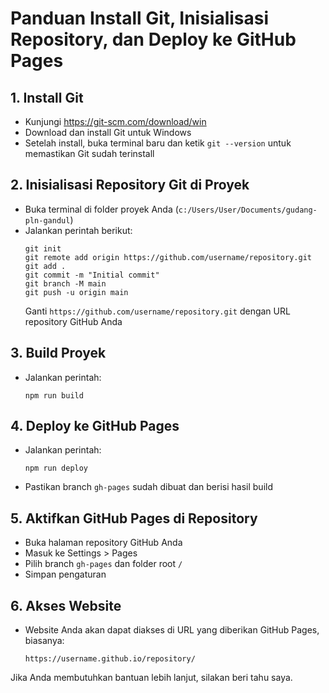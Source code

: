 # Panduan Install Git, Inisialisasi Repository, dan Deploy ke GitHub Pages

## 1. Install Git
- Kunjungi https://git-scm.com/download/win
- Download dan install Git untuk Windows
- Setelah install, buka terminal baru dan ketik `git --version` untuk memastikan Git sudah terinstall

## 2. Inisialisasi Repository Git di Proyek
- Buka terminal di folder proyek Anda (`c:/Users/User/Documents/gudang-pln-gandul`)
- Jalankan perintah berikut:
  ```
  git init
  git remote add origin https://github.com/username/repository.git
  git add .
  git commit -m "Initial commit"
  git branch -M main
  git push -u origin main
  ```
  Ganti `https://github.com/username/repository.git` dengan URL repository GitHub Anda

## 3. Build Proyek
- Jalankan perintah:
  ```
  npm run build
  ```

## 4. Deploy ke GitHub Pages
- Jalankan perintah:
  ```
  npm run deploy
  ```
- Pastikan branch `gh-pages` sudah dibuat dan berisi hasil build

## 5. Aktifkan GitHub Pages di Repository
- Buka halaman repository GitHub Anda
- Masuk ke Settings > Pages
- Pilih branch `gh-pages` dan folder root `/`
- Simpan pengaturan

## 6. Akses Website
- Website Anda akan dapat diakses di URL yang diberikan GitHub Pages, biasanya:
  ```
  https://username.github.io/repository/
  ```

Jika Anda membutuhkan bantuan lebih lanjut, silakan beri tahu saya.
